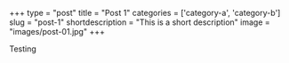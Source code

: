 +++
type = "post"
title = "Post 1"
categories = ['category-a', 'category-b']
slug = "post-1"
shortdescription = "This is a short description"
image = "images/post-01.jpg"
+++

Testing
